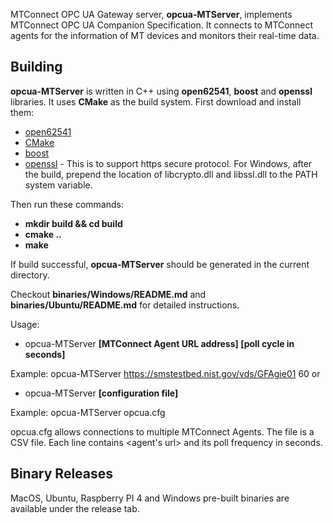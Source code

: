 MTConnect OPC UA Gateway server, **opcua-MTServer**, implements MTConnect OPC UA Companion Specification. It connects to MTConnect agents for the information of MT devices and monitors their real-time data.

Building
-------

**opcua-MTServer** is written in C++ using **open62541**, **boost** and **openssl** libraries. It uses **CMake** as the build system. First download and install them:

- [open62541](https://open62541.org/)
- [CMake](https://cmake.org)
- [boost](https://www.boost.org)
- [openssl](https://www.openssl.org) - This is to support https secure protocol. For Windows, after the build, prepend the location of libcrypto.dll and libssl.dll to the PATH system variable.

Then run these commands:

- **mkdir build && cd build**
- **cmake ..**
- **make**

If build successful, **opcua-MTServer** should be generated in the current directory.

Checkout **binaries/Windows/README.md** and **binaries/Ubuntu/README.md** for detailed instructions.

Usage:

- opcua-MTServer **[MTConnect Agent URL address] [poll cycle in seconds]**
  
Example:  opcua-MTServer https://smstestbed.nist.gov/vds/GFAgie01 60
or

- opcua-MTServer **[configuration file]**

Example:  opcua-MTServer opcua.cfg

opcua.cfg allows connections to multiple MTConnect Agents. The file is a CSV file. Each line contains <agent's url> and its poll frequency in seconds.

Binary Releases 
-------

MacOS, Ubuntu, Raspberry PI 4 and Windows pre-built binaries are available under the release tab.
